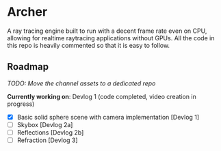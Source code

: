 # Archer
A ray tracing engine built to run with a decent frame rate even on CPU, allowing for realtime raytracing applications without GPUs.
All the code in this repo is heavily commented so that it is easy to follow.

## Roadmap
*TODO: Move the channel assets to a dedicated repo*

__Currently working on__: Devlog 1 (code completed, video creation in progress)

- [x] Basic solid sphere scene with camera implementation [Devlog 1]
- [ ] Skybox [Devlog 2a]
- [ ] Reflections [Devlog 2b]
- [ ] Refraction [Devlog 3]
